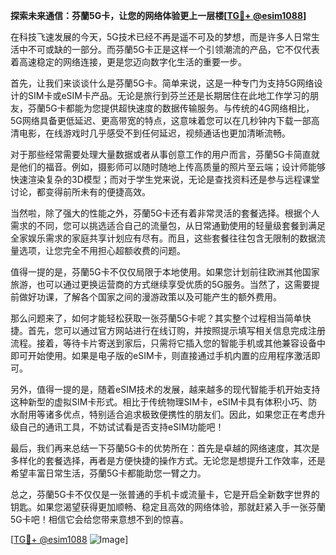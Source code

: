 **探索未来通信：芬蘭5G卡，让您的网络体验更上一层楼[[TG💪+ @esim1088](https://t.me/s/esim1088)]**

在科技飞速发展的今天，5G技术已经不再是遥不可及的梦想，而是许多人日常生活中不可或缺的一部分。而芬蘭5G卡正是这样一个引领潮流的产品，它不仅代表着高速稳定的网络连接，更是您迈向数字化生活的重要一步。

首先，让我们来谈谈什么是芬蘭5G卡。简单来说，这是一种专门为支持5G网络设计的SIM卡或eSIM卡产品。无论是旅行到芬兰还是长期居住在此地工作学习的朋友，芬蘭5G卡都能为您提供超快速度的数据传输服务。与传统的4G网络相比，5G网络具备更低延迟、更高带宽的特点，这意味着您可以在几秒钟内下载一部高清电影，在线游戏时几乎感受不到任何延迟，视频通话也更加清晰流畅。

对于那些经常需要处理大量数据或者从事创意工作的用户而言，芬蘭5G卡简直就是他们的福音。例如，摄影师可以随时随地上传高质量的照片至云端；设计师能够快速渲染复杂的3D模型；而对于学生党来说，无论是查找资料还是参与远程课堂讨论，都变得前所未有的便捷高效。

当然啦，除了强大的性能之外，芬蘭5G卡还有着非常灵活的套餐选择。根据个人需求的不同，您可以挑选适合自己的流量包，从日常通勤使用的轻量级套餐到满足全家娱乐需求的家庭共享计划应有尽有。而且，这些套餐往往包含无限制的数据流量选项，让您完全不用担心超额收费的问题。

值得一提的是，芬蘭5G卡不仅仅局限于本地使用。如果您计划前往欧洲其他国家旅游，也可以通过更换运营商的方式继续享受优质的5G服务。当然了，这需要提前做好功课，了解各个国家之间的漫游政策以及可能产生的额外费用。

那么问题来了，如何才能轻松获取一张芬蘭5G卡呢？其实整个过程相当简单快捷。首先，您可以通过官方网站进行在线订购，并按照提示填写相关信息完成注册流程。接着，等待卡片寄送到家后，只需将它插入您的智能手机或其他兼容设备中即可开始使用。如果是电子版的eSIM卡，则直接通过手机内置的应用程序激活即可。

另外，值得一提的是，随着eSIM技术的发展，越来越多的现代智能手机开始支持这种新型的虚拟SIM卡形式。相比于传统物理SIM卡，eSIM卡具有体积小巧、防水耐用等诸多优点，特别适合追求极致便携性的朋友们。因此，如果您正在考虑升级自己的通讯工具，不妨试试看是否支持eSIM功能吧！

最后，我们再来总结一下芬蘭5G卡的优势所在：首先是卓越的网络速度，其次是多样化的套餐选择，再者是方便快捷的操作方式。无论您是想提升工作效率，还是希望丰富日常生活，芬蘭5G卡都能助您一臂之力。

总之，芬蘭5G卡不仅仅是一张普通的手机卡或流量卡，它是开启全新数字世界的钥匙。如果您渴望获得更加顺畅、稳定且高效的网络体验，那就赶紧入手一张芬蘭5G卡吧！相信它会给您带来意想不到的惊喜。

[[TG💪+ @esim1088](https://t.me/s/esim1088) ![Image](https://i.postimg.cc/4NQfJmqS/Snipaste-2025-05-13-00-14-12.png)]